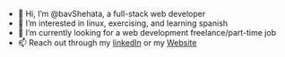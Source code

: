 - 👋 Hi, I’m @bavShehata, a full-stack web developer
- 👀 I’m interested in linux, exercising, and learning spanish
- 🌱 I’m currently looking for a web development freelance/part-time job
- 📫 Reach out through my [linkedIn](https://www.linkedin.com/in/bavshehata/) or my [Website](https://www.bavlifweb.com)

<!---
bavShehata/bavShehata is a ✨ special ✨ repository because its `README.md` (this file) appears on your GitHub profile.
You can click the Preview link to take a look at your changes.
--->
